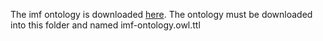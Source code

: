 The imf ontology is downloaded [here](https://ns.imfid.org/20240531/). 
The ontology must be downloaded into this folder and named imf-ontology.owl.ttl